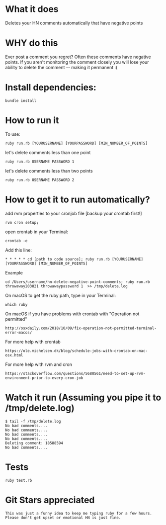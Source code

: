# What it does

Deletes your HN comments automatically that have negative points

# WHY do this 

Ever post a comment you regret? Often these comments have negative points.  If you aren't monitoring the comment closely you will lose your ability to delete the comment -- making it permanent :(

# Install dependencies:
    bundle install 

# How to run it 

To use: 

    ruby run.rb [YOURUSERNAME] [YOURPASSWORD] [MIN_NUMBER_OF_POINTS]

let's delete comments less than one point

    ruby run.rb USERNAME PASSWORD 1 

let's delete comments less than two points 

    ruby run.rb USERNAME PASSWORD 2

# How to get it to run automatically?

add rvm properties to your cronjob file [backup your crontab first!] 

    rvm cron setup; 
    
open crontab in your Terminal: 

    crontab -e

Add this line: 

    * * * * * cd [path to code source]; ruby run.rb [YOURUSERNAME] [YOURPASSWORD] [MIN_NUMBER_OF_POINTS]

Example
    
    cd /Users/username/hn-delete-negative-point-comments; ruby run.rb throwaway203821 throwawaypassword 1  >> /tmp/delete.log
    
On macOS to get the ruby path, type in your Terminal: 
    
    which ruby 
    
On macOS if you have problems with crontab with "Operation not permitted" 

    http://osxdaily.com/2018/10/09/fix-operation-not-permitted-terminal-error-macos/
    
For more help with crontab 
    
    https://ole.michelsen.dk/blog/schedule-jobs-with-crontab-on-mac-osx.html

For more help with rvm and cron 

    https://stackoverflow.com/questions/5680561/need-to-set-up-rvm-environment-prior-to-every-cron-job
    
# Watch it run (Assuming you pipe it to /tmp/delete.log)

    $ tail -f /tmp/delete.log
    No bad comments....
    No bad comments....
    No bad comments....
    No bad comments....
    Deleting comment: 18588594
    No bad comments....


# Tests

    ruby test.rb 
  
# Git Stars appreciated

    This was just a funny idea to keep me typing ruby for a few hours.  Please don't get upset or emotional HN is just fine.  
    
    
